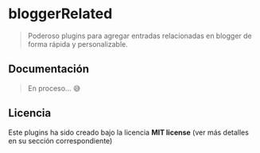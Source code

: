 # bloggerRelated
> Poderoso plugins para agregar entradas relacionadas en blogger de forma rápida y personalizable.

## Documentación
> En proceso... 😅

## Licencia
Este plugins ha sido creado bajo la licencia **MIT license** (ver más detalles en su sección correspondiente)